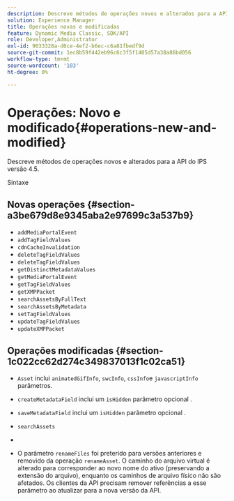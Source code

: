```yaml
---
description: Descreve métodos de operações novos e alterados para a API do IPS versão 4.5.
solution: Experience Manager
title: Operações novas e modificadas
feature: Dynamic Media Classic, SDK/API
role: Developer,Administrator
exl-id: 9033328a-d0ce-4ef2-b6ec-c6a81fbedf9d
source-git-commit: 1ec8b59f442eb96c6c3f5f1405d57a38a86bd056
workflow-type: tm+mt
source-wordcount: '103'
ht-degree: 0%

---
```


# Operações: Novo e modificado{#operations-new-and-modified}

Descreve métodos de operações novos e alterados para a API do IPS versão 4.5.

Sintaxe

## Novas operações {#section-a3be679d8e9345aba2e97699c3a537b9}

* `addMediaPortalEvent`
* `addTagFieldValues`
* `cdnCacheInvalidation`
* `deleteTagFieldValues`
* `deleteTagFieldValues`
* `getDistinctMetadataValues`
* `getMediaPortalEvent`
* `getTagFieldValues`
* `getXMPPacket`
* `searchAssetsByFullText`
* `searchAssetsByMetadata`
* `setTagFieldValues`
* `updateTagFieldValues`
* `updateXMPPacket`

## Operações modificadas {#section-1c022cc62d274c349837013f1c02ca51}

* `Asset` inclui  `animatedGifInfo`,  `swcInfo`,  `cssInfo`e  `javascriptInfo` parâmetros.

* `createMetadataField` inclui um  `isHidden` parâmetro opcional .

* `saveMetadataField` inclui um  `isHidden` parâmetro opcional .

* `searchAssets`
* 
* O parâmetro `renameFiles` foi preterido para versões anteriores e removido da operação `renameAsset`. O caminho do arquivo virtual é alterado para corresponder ao novo nome do ativo (preservando a extensão do arquivo), enquanto os caminhos de arquivo físico não são afetados. Os clientes da API precisam remover referências a esse parâmetro ao atualizar para a nova versão da API.
